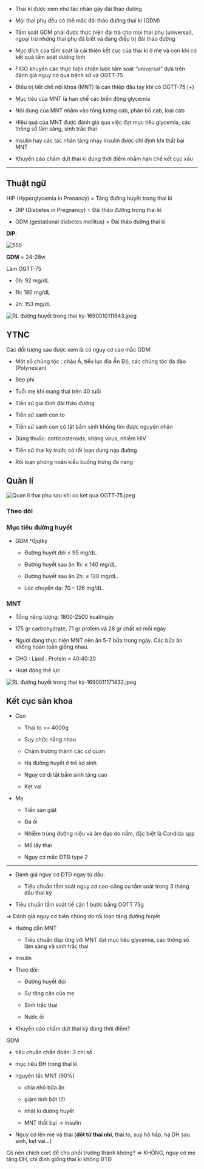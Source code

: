 - Thai kì được xem như tác nhân gây đái tháo đường    
- Mọi thai phụ đều có thể mắc đái tháo đường thai kì (GDM)    
- Tầm soát GDM phải được thực hiện đại trà cho mọi thai phụ (universal), ngoại trừ những thai phụ đã biết và đang điều trị đái tháo đường    
- Mục đích của tầm soát là cải thiện kết cục của thai kì ở mẹ và con khi có kết quả tầm soát dương tính    
- FIGO khuyến cáo thực hiện chiến lược tầm soát “universal” dựa trên đánh giá nguy cơ qua bệnh sử và OGTT-75  
- Điều trị tiết chế nội khoa (MNT) là can thiệp đầu tay khi có OGTT-75 (+)   
- Mục tiêu của MNT là hạn chế các biến động glycemia    
- Nội dung của MNT nhằm vào tổng lượng cab, phân bố cab, loại cab    
- Hiệu quả của MNT được đánh giá qua việc đạt mục tiêu glycemia, các thông số lâm sàng, sinh trắc thai    
- Insulin hay các tác nhân tăng nhạy insulin được chỉ định khi thất bại MNT   
- Khuyến cáo chấm dứt thai kì đúng thời điểm nhằm hạn chế kết cục xấu   
  
---  
## Thuật ngữ  
HIP (Hyperglycemia in Prenancy) = Tăng đường huyết trong thai kì  
- DIP (Diabetes in Pregnancy) = Đái tháo đường trong thai kì  
- GDM (gestational diabetes mellitus) = Đái tháo đường thai kì  
  
**DIP**:   
![555](../../../../200%20Files/image/image/tieu%20chuan%20DTD%20ADA%202022.jpeg)  
  
**GDM** = 24-28w  
Làm OGTT-75  
- 0h: 92 mg/dL  
- 1h: 180 mg/dL  
- 2h: 153 mg/dL  
  
![RL đường huyết trong thai kỳ-1690010111643.jpeg](../../../../200%20Files/image/image/RL%20%C4%91%C6%B0%E1%BB%9Dng%20huy%E1%BA%BFt%20trong%20thai%20k%E1%BB%B3-1690010111643.jpeg)  
## YTNC  
  
Các đối tượng sau được xem là có nguy cơ cao mắc GDM:    
- Một số chủng tộc : châu Á, tiểu lục địa Ấn Độ, các chủng tộc đa đảo (Polynesian)   
- Béo phì   
- Tuổi mẹ khi mang thai trên 40 tuổi    
- Tiền sử gia đình đái tháo đường    
- Tiền sử sanh con to    
- Tiền sử sanh con có tật bẩm sinh không tìm được nguyên nhân   
- Dùng thuốc: corticosteroids, kháng virus, nhiễm HIV    
- Tiền sử thai kỳ trước có rối loạn dung nạp đường    
- Rối loạn phóng noãn kiểu buồng trứng đa nang  
  
## Quản lí  
![Quan li thai phu sau khi co ket qua OGTT-75.jpeg](../../../../200%20Files/image/image/Quan%20li%20thai%20phu%20sau%20khi%20co%20ket%20qua%20OGTT-75.jpeg)  
### Theo dõi  
  
### Mục tiêu đường huyết  
- GDM ^0jqtky  
	- Đường huyết đói ≤ 95 mg/dL.    
	- Đường huyết sau ăn 1h: ≤ 140 mg/dL.    
	- Đường huyết sau ăn 2h: ≤ 120 mg/dL.    
	- Lúc chuyển dạ: 70 – 126 mg/dL.  
### MNT  
- Tổng năng lượng: 1800-2500 kcal/ngày  
- 175 gr carbohydrate, 71 gr protein và 28 gr chất xơ mỗi ngày  
- Người đang thực hiện MNT nên ăn 5-7 bữa trong ngày. Các bữa ăn không hoàn toàn giống nhau.  
- CHO : Lipid : Protein = 40:40:20  
- Hoạt động thể lực  
  
![RL đường huyết trong thai kỳ-1690011171432.jpeg](../../../../200%20Files/image/image/RL%20%C4%91%C6%B0%E1%BB%9Dng%20huy%E1%BA%BFt%20trong%20thai%20k%E1%BB%B3-1690011171432.jpeg)  
  
## Kết cục sản khoa  
- Con  
	- Thai to >= 4000g  
	- Suy chức năng nhau  
	- Chậm trưởng thành các cơ quan  
	- Hạ đường huyết ở trẻ sơ sinh  
	- Nguy cơ dị tật bẩm sinh tăng cao  
	- Kẹt vai  
- Mẹ  
	- Tiền sản giật  
	- Đa ối  
	- Nhiễm trùng đường niệu và âm đạo do nấm, đặc biệt là Candida spp  
	- Mổ lấy thai  
	- Nguy cơ mắc ĐTĐ type 2  
  
  
---  
- Đánh giá nguy cơ ĐTĐ ngay từ đầu:  
	- Tiêu chuẩn tầm soát nguy cơ cao-công cụ tầm soát trong 3 tháng đầu thai kỳ  
- Tiêu chuẩn tầm soát tiế cận 1 bước bằng OGTT 75g    
⇒ Đánh giá nguy cơ biến chứng do rối loạn tăng đường huyết  
- Hướng dẫn MNT  
	- Tiêu chuẩn đáp ứng với MNT đạt mục tiêu glycemia, các thông số lâm sàng và sinh trắc thai  
- Insulin  
- Theo dõi:  
	- Đường huyết đói  
	- Sự tăng cân của mẹ  
	- Sinh trắc thai  
	- Nước ối  
- Khuyến cáo chấm dứt thai kỳ đúng thời điểm?  
  
GDM  
- tiêu chuẩn chẩn đoán: 3 chỉ số  
- mục tiêu ĐH trong thai kì  
- nguyên tắc MNT (90%)  
	- chia nhỏ bữa ăn  
	- giảm tinh bột (?)  
	- nhật kí đường huyết  
	- MNT thất bại -> insulin  
- Nguy cơ lên mẹ và thai (**đột tử thai nhi**, thai to, suy hô hấp, hạ DH sau sinh, kẹt vai...)  
  
Có nên chích cort để cho phổi trưởng thành không? => KHÔNG, nguy cơ mẹ tăng ĐH, chỉ định giống thai kì không ĐTĐ